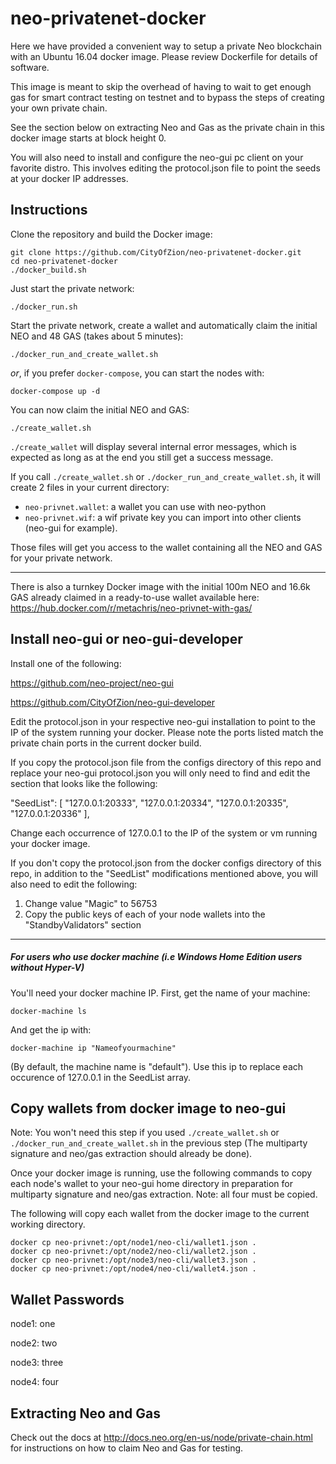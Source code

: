 # neo-privatenet-docker

Here we have provided a convenient way to setup a private Neo blockchain with an Ubuntu 16.04 docker image.
Please review Dockerfile for details of software.

This image is meant to skip the overhead of having to wait to get enough gas for smart contract testing on testnet and to bypass the steps of creating your own private chain.

See the section below on extracting Neo and Gas as the private chain in this docker image starts at block height 0.

You will also need to install and configure the neo-gui pc client on your favorite distro. This involves editing the protocol.json file to point the seeds at your docker IP addresses.

## Instructions

Clone the repository and build the Docker image:

    git clone https://github.com/CityOfZion/neo-privatenet-docker.git
    cd neo-privatenet-docker
    ./docker_build.sh

Just start the private network:

    ./docker_run.sh

Start the private network, create a wallet and automatically claim the initial NEO and 48 GAS (takes about 5 minutes):

    ./docker_run_and_create_wallet.sh

_or_, if you prefer `docker-compose`, you can start the nodes with:

    docker-compose up -d

You can now claim the initial NEO and GAS:

    ./create_wallet.sh

`./create_wallet` will display several internal error messages, which is expected as long as at the end you still get a success message.

If you call `./create_wallet.sh` or `./docker_run_and_create_wallet.sh`, it will create 2 files in your current directory:

- `neo-privnet.wallet`: a wallet you can use with neo-python 
- `neo-privnet.wif`: a wif private key you can import into other clients (neo-gui for example).
 
Those files will get you access to the wallet containing all the NEO and GAS for your private network.

---

There is also a turnkey Docker image with the initial 100m NEO and 16.6k GAS already claimed in a ready-to-use wallet available here: https://hub.docker.com/r/metachris/neo-privnet-with-gas/

## Install neo-gui or neo-gui-developer

Install one of the following:

https://github.com/neo-project/neo-gui

https://github.com/CityOfZion/neo-gui-developer

Edit the protocol.json in your respective neo-gui installation to point to the IP of the system running your docker.
Please note the ports listed match the private chain ports in the current docker build.

If you copy the protocol.json file from the configs directory of this repo and replace your neo-gui protocol.json you will only need to find and edit the section that looks like the following:

"SeedList": [
    "127.0.0.1:20333",
    "127.0.0.1:20334",
    "127.0.0.1:20335",
    "127.0.0.1:20336"
],

Change each occurrence of 127.0.0.1 to the IP of the system or vm running your docker image.

If you don't copy the protocol.json from the docker configs directory of this repo, in addition to the "SeedList" modifications mentioned above, you will also need to edit the following:

1. Change value "Magic" to 56753
2. Copy the public keys of each of your node wallets into the "StandbyValidators" section

---

##### For users who use docker machine (i.e Windows Home Edition users without Hyper-V)

 You'll need your docker machine IP. First, get the name of your machine:

    docker-machine ls

And get the ip with:

    docker-machine ip "Nameofyourmachine"

(By default, the machine name is "default"). Use this ip to replace each occurence of 127.0.0.1 in the SeedList array.

## Copy wallets from docker image to neo-gui

Note: You won't need this step if you used `./create_wallet.sh` or `./docker_run_and_create_wallet.sh` in the previous step (The multiparty signature and neo/gas extraction should already be done).

Once your docker image is running, use the following commands to copy each node's wallet to your neo-gui home directory in preparation for multiparty signature and neo/gas extraction.
Note: all four must be copied.

The following will copy each wallet from the docker image to the current working directory.

    docker cp neo-privnet:/opt/node1/neo-cli/wallet1.json .
    docker cp neo-privnet:/opt/node2/neo-cli/wallet2.json .
    docker cp neo-privnet:/opt/node3/neo-cli/wallet3.json .
    docker cp neo-privnet:/opt/node4/neo-cli/wallet4.json .

## Wallet Passwords

node1: one

node2: two

node3: three

node4: four

## Extracting Neo and Gas
Check out the docs at http://docs.neo.org/en-us/node/private-chain.html for instructions on how to claim Neo and Gas
for testing.
